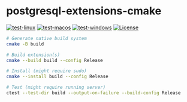 # postgresql-extensions-cmake

[![test-linux](https://github.com/zachasme/postgresql-extensions-cmake/workflows/test-linux/badge.svg)](https://github.com/zachasme/postgresql-extensions-cmake/actions)
[![test-macos](https://github.com/zachasme/postgresql-extensions-cmake/workflows/test-macos/badge.svg)](https://github.com/zachasme/postgresql-extensions-cmake/actions/workflows/test-macos.yml)
[![test-windows](https://github.com/zachasme/postgresql-extensions-cmake/workflows/test-windows/badge.svg)](https://github.com/zachasme/postgresql-extensions-cmake/actions/workflows/test-windows.yml)
[![License](https://img.shields.io/badge/License-MIT-blue.svg)](LICENSE)

```bash
# Generate native build system
cmake -B build

# Build extension(s)
cmake --build build --config Release

# Install (might require sudo)
cmake --install build --config Release

# Test (might require running server)
ctest --test-dir build --output-on-failure --build-config Release
```
